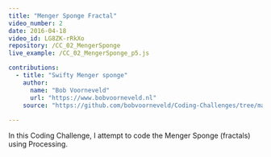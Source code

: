 ```yaml
---
title: "Menger Sponge Fractal"
video_number: 2
date: 2016-04-18
video_id: LG8ZK-rRkXo
repository: /CC_02_MengerSponge
live_example: /CC_02_MengerSponge_p5.js

contributions:
  - title: "Swifty Menger sponge"
    author:
      name: "Bob Voorneveld"
      url: "https://www.bobvoorneveld.nl"
    source: "https://github.com/bobvoorneveld/Coding-Challenges/tree/master/CC002-Menger%20Sponge%20Fractal"
  
---
```


In this Coding Challenge, I attempt to code the Menger Sponge (fractals) using Processing.

